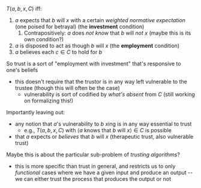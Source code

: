 $T(a,b,x,C)$ iff:
1. $a$ expects that $b$ will $x$ with a certain *weighted normative expectation* (one poised for betrayal) (the **investment** condition)
	1. Contrapositively: $a$ does *not* *know* that $b$ will *not* $x$ (maybe this is its own condition?)
2. $a$ is disposed to act as though $b$ will $x$ (the **employment** condition)
3. $a$ believes each $c\in C$ to hold for $b$

So trust is a sort of "employment with investment" that's responsive to one's beliefs
- this doesn't require that the trustor is in any way left vulnerable to the trustee (though this will often be the case)
	- vulnerability is sort of codified by *what's absent* from $C$ (still working on formalizing this!)

Importantly leaving out:
- any notion that $a$'s vulnerability to $b$ $x$ing is in any way essential to trust
	- e.g., $T(a, b, x, C)$ with $\langle a \text{ knows that } b\text{ will } x\rangle\in C$ is possible
- that $a$ expects or *believes* that $b$ will $x$ (therapeutic trust, also vulnerable trust)

Maybe this is about the particular sub-problem of *trusting algorithms*?
- this is more specific than trust in general, and restricts us to only *functional* cases where we have a given input and produce an output -- we can either trust the process that produces the output or not